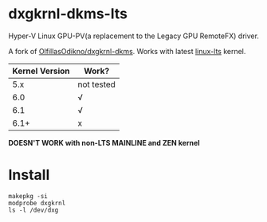# dxgkrnl-dkms-lts
Hyper-V Linux GPU-PV(a replacement to the Legacy GPU RemoteFX) driver.

A fork of [OlfillasOdikno/dxgkrnl-dkms](https://github.com/OlfillasOdikno/dxgkrnl-dkms). Works with latest [linux-lts](https://archlinux.org/packages/core/x86_64/linux-lts/) kernel.  

|Kernel Version|Work?|
|---|---|
|5.x|not tested|
|6.0|√|
|6.1|√|
|6.1+|x|

**DOESN'T WORK with non-LTS MAINLINE and ZEN kernel**

# Install

```
makepkg -si
modprobe dxgkrnl
ls -l /dev/dxg
```